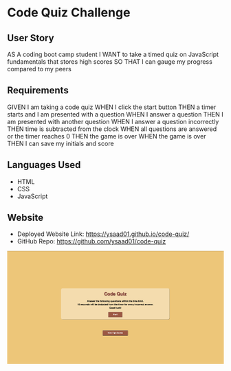 # Code Quiz Challenge 

## User Story
AS A coding boot camp student
I WANT to take a timed quiz on JavaScript fundamentals that stores high scores
SO THAT I can gauge my progress compared to my peers

## Requirements 
GIVEN I am taking a code quiz
WHEN I click the start button
THEN a timer starts and I am presented with a question
WHEN I answer a question
THEN I am presented with another question
WHEN I answer a question incorrectly
THEN time is subtracted from the clock
WHEN all questions are answered or the timer reaches 0
THEN the game is over
WHEN the game is over
THEN I can save my initials and score

## Languages Used
- HTML
- CSS
- JavaScript

## Website 
- Deployed Website Link: https://ysaad01.github.io/code-quiz/
- GitHub Repo: https://github.com/ysaad01/code-quiz 

![Screenshot of my code quiz](/assets/images/code-quiz-screenshot.png)